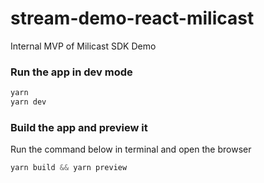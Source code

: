 # stream-demo-react-milicast
Internal MVP of Milicast SDK Demo

### Run the app in dev mode
```javascript
yarn
yarn dev
```


### Build the app and preview it
Run the command below in terminal and open the browser
```javascript
yarn build && yarn preview
```
